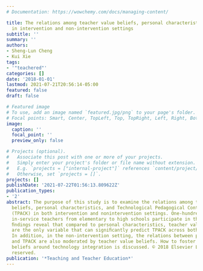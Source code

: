 ```yaml
---
# Documentation: https://wowchemy.com/docs/managing-content/

title: The relations among teacher value beliefs, personal characteristics, and TPACK
  in intervention and non-intervention settings
subtitle: ''
summary: ''
authors:
- Sheng-Lun Cheng
- Kui Xie
tags:
- '"teachered"'
categories: []
date: '2018-01-01'
lastmod: 2021-07-21T20:56:14-05:00
featured: false
draft: false

# Featured image
# To use, add an image named `featured.jpg/png` to your page's folder.
# Focal points: Smart, Center, TopLeft, Top, TopRight, Left, Right, BottomLeft, Bottom, BottomRight.
image:
  caption: ''
  focal_point: ''
  preview_only: false

# Projects (optional).
#   Associate this post with one or more of your projects.
#   Simply enter your project's folder or file name without extension.
#   E.g. `projects = ["internal-project"]` references `content/project/deep-learning/index.md`.
#   Otherwise, set `projects = []`.
projects: []
publishDate: '2021-07-22T01:56:13.809622Z'
publication_types:
- '2'
abstract: The purpose of this study is to examine the relations among teacher value
  beliefs, personal characteristics, and Technological Pedagogical Content Knowledge
  (TPACK) in both intervention and nonintervention settings. One-hundred and nine
  in-service teachers from elementary to high schools participate in this study. Our
  ﬁndings reveal that compared to personal characteristics, teacher value beliefs
  are the only variable that can signiﬁcantly predict TPACK across both settings.
  In addition, in the non-intervention setting, the relations between personal characteristics
  and TPACK are also moderated by teacher value beliefs. How to foster teacher value
  beliefs around technology integration is discussed. © 2018 Elsevier Ltd. All rights
  reserved.
publication: '*Teaching and Teacher Education*'
---
```

